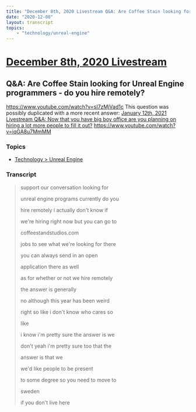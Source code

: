 ```yaml
---
title: "December 8th, 2020 Livestream Q&A: Are Coffee Stain looking for Unreal Engine programmers - do you hire remotely?"
date: "2020-12-08"
layout: transcript
topics:
    - "technology/unreal-engine"
---
```

# [December 8th, 2020 Livestream](../2020-12-08.md)
## Q&A: Are Coffee Stain looking for Unreal Engine programmers - do you hire remotely?
https://www.youtube.com/watch?v=sI7zMjVad1c
This question was possibly duplicated with a more recent answer: [January 12th, 2021 Livestream Q&A: Now that you have big boy office are you planning on hiring a lot more people to fill it out?](./yt-iqGA8u7MmMM.md) https://www.youtube.com/watch?v=iqGA8u7MmMM


### Topics
* [Technology > Unreal Engine](../topics/technology/unreal-engine.md)

### Transcript

> support our conversation looking for
>
> unreal engine programs currently do you
>
> hire remotely i actually don't know if
>
> we're hiring right now but you can go to
>
> coffeestandstudios.com
>
> jobs to see what we're looking for there
>
> you can always send in an open
>
> application there as well
>
> as for whether or not we hire remotely
>
> the answer is generally
>
> no although this year has been weird
>
> right so like i don't know who cares so
>
> like
>
> i know i'm pretty sure the answer is we
>
> don't yeah i'm pretty sure too that the
>
> answer is that we
>
> we'd like people to be present
>
> to some degree so you need to move to
>
> sweden
>
> if you don't live here
